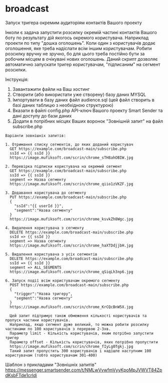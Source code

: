 # broadcast
Запуск тригера окремим аудиторіям контактів Вашого проекту

Інколи є задача запустити розсилку окремій частині контактів Вашого боту по результату дій якогось окремого користувача. Наприклад проекти по типу "дошка оголошень". Коли один з користувачів додає оголошення, яке треба надіслати всім іншим користувачам. Робити розсилку вручну не зручно, бо для цього треба постійно бути за робочим місцем в очікувані нових оголошень. Даний скрипт дозволяє автоматично запускати тригер користувачам, "підписаним" на сегмент розсилки.


Інструкція:
1. Завантажити файли на Ваш хостинг
2. Створити (або використати уже створену) базу даних MYSQL
3. Імпортувати в базу даних файл audience.sql (цей файл створить в базі даних таблицю з необхідною структурою)
4. Вказати в файлі config.php API-ключ Вашого проекту Smart Sender та дані доступу до бази даних
5. Додати в потрібних місцях Ваших воронок "Зовнішній запит" на файл subscribe.php

```
Варіанти зовнішніх запитів:

1. Отримання списку сегментів, до яких доданий користувач
  GET https://example.com/broadcast-main/subscribe.php
  ssId => {{ ssId }}
  https://image.mufiksoft.com/scrin/chrome_sTH8ahOBIW.jpg

2. Перевірка підписки користувача на окремий сегмент
  GET https://example.com/broadcast-main/subscribe.php
  ssId => {{ ssId }}
  segment => Назва сегменту
  https://image.mufiksoft.com/scrin/chrome_qiio1zVKZF.jpg

3. Додавання користувача до сегменту
  PUT https://example.com/broadcast-main/subscribe.php
  {
    "ssId":"{{ userId }}",
    "segment":"Назва сегменту"
  }
  https://image.mufiksoft.com/scrin/chrome_ksvkZh8Wgc.jpg

4. Видалення користувача з сегменту
  DELETE https://example.com/broadcast-main/subscribe.php
  ssId => {{ ssId }}
  segment => Назва сегменту
  https://image.mufiksoft.com/scrin/chrome_haXTDdjjbH.jpg

5. Видалення користувача з усіх сегментів
  DELETE https://example.com/broadcast-main/subscribe.php
  ssId => {{ ssId }}
  segment => ALL_SEGMENTS
  https://image.mufiksoft.com/scrin/chrome_qSiqLh3np6.jpg

6. Запуск події всім користувачам окремого сегменту
  POST https://example.com/broadcast-main/subscribe.php
  {
    "trigger":"Назва тригеру",
    "segment":"Назва сегменту"
  }
  https://image.mufiksoft.com/scrin/chrome_KrCQcBnW5X.jpg

  Цей запит підтримує також обмеження кількості користувачів та пропуск частини користувачів.
  Наприклад, якщо сегмент дуже великий, то можна робити розсилку частинами по 100 користувачів з перервою 2-3хв.
  Параметр limit - Кількість користувачів, яким потрібно запустити тригер
  Параметр offset - Кількість користувачів, яких потрібно пропустити
  https://image.mufiksoft.com/scrin/chrome_fIyLg0Tgkj.jpg
  Такий запит пропустить 300 користувачів і надішле наступним 100 користувачам (тобто користувачам 301-400)

```


Шаблон з прикладами "Зовнішніх запитів" https://messenger.smartsender.com/t/NMLwVvwfmVyyKpoMpJVWVT84ZpdKsbFTde1crldi





